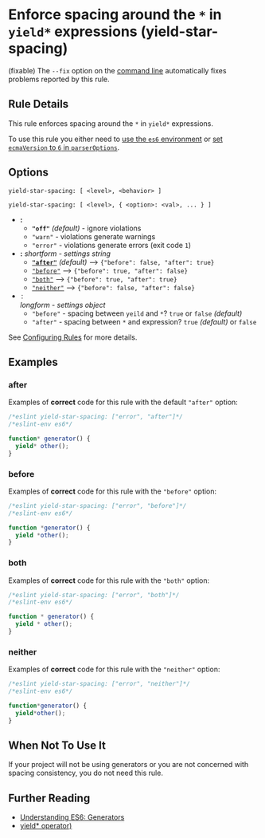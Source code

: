 # Enforce spacing around the `*` in `yield*` expressions (yield-star-spacing)

(fixable) The `--fix` option on the [command line](../user-guide/command-line-interface#fix) automatically fixes problems reported by this rule.

## Rule Details

This rule enforces spacing around the `*` in `yield*` expressions.

To use this rule you either need to [use the `es6` environment](../user-guide/configuring.md#specifying-environments) or
[set `ecmaVersion` to `6` in `parserOptions`](../user-guide/configuring.md#specifying-parser-options).

## Options

```
yield-star-spacing: [ <level>, <behavior> ]

yield-star-spacing: [ <level>, { <option>: <val>, ... } ]
```

* __<level>:__
    * **`"off"`** _(default)_ - ignore violations
    * `"warn"` - violations generate warnings
    * `"error"` - violations generate errors (exit code `1`)
* __<behavior>:__ _shortform - settings string_
    * [**`"after"`**](#after) _(default)_ ⟶ `{"before": false, "after": true}`
    * [`"before"`](#before) ⟶ `{"before": true, "after": false}`
    * [`"both"`](#both) ⟶ `{"before": true, "after": true}`
    * [`"neither"`](#neither) ⟶ `{"before": false, "after": false}`
* __<option>:__ _longform - settings object_
    * `"before"` - spacing between `yeild` and `*`? `true` or `false` _(default)_
    * `"after"` - spacing between `*` and expression? `true` _(default)_ or `false`

See [Configuring Rules](../user-guide/configuring#configuring-rules) for more details.

## Examples

### after

Examples of **correct** code for this rule with the default `"after"` option:

```js
/*eslint yield-star-spacing: ["error", "after"]*/
/*eslint-env es6*/

function* generator() {
  yield* other();
}
```

### before

Examples of **correct** code for this rule with the `"before"` option:

```js
/*eslint yield-star-spacing: ["error", "before"]*/
/*eslint-env es6*/

function *generator() {
  yield *other();
}
```

### both

Examples of **correct** code for this rule with the `"both"` option:

```js
/*eslint yield-star-spacing: ["error", "both"]*/
/*eslint-env es6*/

function * generator() {
  yield * other();
}
```

### neither

Examples of **correct** code for this rule with the `"neither"` option:

```js
/*eslint yield-star-spacing: ["error", "neither"]*/
/*eslint-env es6*/

function*generator() {
  yield*other();
}
```

## When Not To Use It

If your project will not be using generators or you are not concerned with spacing consistency, you do not need this rule.

## Further Reading

* [Understanding ES6: Generators](https://leanpub.com/understandinges6/read/#leanpub-auto-generators)
* [yield* operator)](https://developer.mozilla.org/en/docs/Web/JavaScript/Reference/Operators/yield*)
